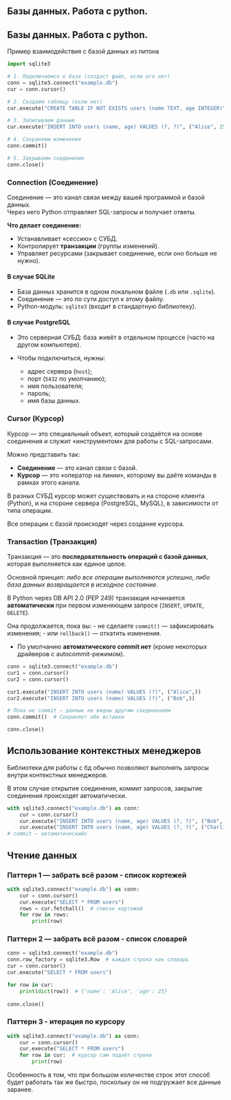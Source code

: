 ## Базы данных. Работа c python.
## Базы данных. Работа c python.


Пример взаимодействия с базой данных из питона 

```python
import sqlite3

# 1. Подключаемся к базе (создаст файл, если его нет)
conn = sqlite3.connect("example.db")
cur = conn.cursor()

# 2. Создаём таблицу (если нет)
cur.execute("CREATE TABLE IF NOT EXISTS users (name TEXT, age INTEGER)")

# 3. Записываем данные
cur.execute("INSERT INTO users (name, age) VALUES (?, ?)", ("Alice", 25))

# 4. Сохраняем изменения
conn.commit()

# 5. Закрываем соединение
conn.close()
```

### Connection (Cоединение)

Соединение — это канал связи между вашей программой и базой данных.  
Через него Python отправляет SQL-запросы и получает ответы.

**Что делает соединение:**

- Устанавливает «сессию» с СУБД.
- Контролирует **транзакции** (группы изменений).
- Управляет ресурсами (закрывает соединение, если оно больше не нужно).

####  В случае **SQLite**

- База данных хранится в одном локальном файле (`.db` или `.sqlite`).
- Соединение — это по сути доступ к этому файлу.
- Python-модуль: `sqlite3` (входит в стандартную библиотеку).

#### В случае **PostgreSQL**

- Это серверная СУБД: база живёт в отдельном процессе (часто на другом компьютере).
    
- Чтобы подключиться, нужны:
    - адрес сервера (`host`);
    - порт (`5432` по умолчанию);
    - имя пользователя;
    - пароль;
    - имя базы данных.

### Cursor (Курсор)

Курсор — это специальный объект, который создаётся на основе соединения и служит «инструментом» для работы с SQL-запросами.

Можно представить так:

- **Соединение** — это канал связи с базой.
- **Курсор** — это «оператор на линии», которому вы даёте команды в рамках этого канала.
    
В разных СУБД курсор может существовать и на стороне клиента (Python), и на стороне сервера (PostgreSQL, MySQL), в зависимости от типа операции.

Все операции с базой происходят через создание курсора. 

### Transaction (Транзакция)

Транзакция — это **последовательность операций с базой данных**, которая выполняется как единое целое.  

Основной принцип: _либо все операции выполняются успешно, либо база данных возвращается в исходное состояние_.

В Python через DB API 2.0 (PEP 249) транзакция начинается **автоматически** при первом изменяющем запросе (`INSERT`, `UPDATE`, `DELETE`).
    
Она продолжается, пока вы:
    - не сделаете `commit()` — зафиксировать изменения; 
    - или `rollback()` — откатить изменения.
        
- По умолчанию **автоматического commit нет** (кроме некоторых драйверов с autocommit-режимом).

```python
conn = sqlite3.connect("example.db")
cur1 = conn.cursor()
cur2 = conn.cursor()

cur1.execute("INSERT INTO users (name) VALUES (?)", ("Alice",))
cur2.execute("INSERT INTO users (name) VALUES (?)", ("Bob",))

# Пока не commit — данные не видны другим соединениям
conn.commit()  # Сохраняет обе вставки

conn.close()
```

## Использование контекстных менеджеров

Библиотеки для работы с бд обычно позволяют выполнять запросы внутри контекстных менеджеров. 

В этом случае открытие соединения, коммит запросов, закрытие соединения происходят автоматически. 

```python
with sqlite3.connect("example.db") as conn:
    cur = conn.cursor()
    cur.execute("INSERT INTO users (name, age) VALUES (?, ?)", ("Bob", 30))
    cur.execute("INSERT INTO users (name, age) VALUES (?, ?)", ("Charlie", 22))
# commit — автоматическийv
```


## Чтение данных 

### Паттерн 1 — забрать всё разом - список кортежей 

```python
with sqlite3.connect("example.db") as conn:
    cur = conn.cursor()
    cur.execute("SELECT * FROM users")
    rows = cur.fetchall()  # список кортежей
    for row in rows:
        print(row)
```

### Паттерн 2 — забрать всё разом - список словарей

```python
conn = sqlite3.connect("example.db")
conn.row_factory = sqlite3.Row  # каждая строка как словарь
cur = conn.cursor()
cur.execute("SELECT * FROM users")

for row in cur:
    print(dict(row))  # {'name': 'Alice', 'age': 25}
    
conn.close()
```

### Паттерн 3 - итерация по курсору

```python
with sqlite3.connect("example.db") as conn:
    cur = conn.cursor()
    cur.execute("SELECT * FROM users")
    for row in cur:  # курсор сам подаёт строки
        print(row)
```

Особенность в том, что при большом количестве строк этот способ будет работать так же быстро, поскольку он не подгружает все данные заранее. 



